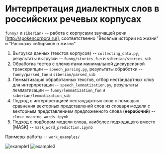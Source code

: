 # Интерпретация диалектных слов в российских речевых корпусах
  
`funny/` и `siberian/` -- работа с корпусами звучащей речи [http://spokencorpora.ru/], соответственно "Весёлые истории из жизни" и "Рассказы сибиряков о жизни"

1. Выгрузка данных (текстов корпусов) -- `collecting_data.py`, результаты выгрузки -- `funny/stories_fun` и `siberian/stories_sib`  
2. Обработка тестов с элементами минимальной дискурсивной транскрипции -- `speech_parsing.py`, результаты обработки -- `funny/parsed_fun` и `siberian/parsed_sib`  
3. Лемматизация обработанных текстов, отбор нестандартных слов для интерпретации -- `speech_lemmatization.py`, результаты лемматизации -- `funny/lemmatization_fun` и `siberian/lemmatization_sib`  
4. Подход с интерпретацией нестандартных слов с помощью сравнения векторных представлений слов из словаря модели с векторным представлением предложенного слова (**нерабочий**) -- `close_meaning_words.ipynb`  
5. Подход с подбором модели слова, наиболее подходящего вместо [MASK] -- `mask_word_prediction.ipynb`  

Примеры работы -- `work_examples/`

![example1](https://user-images.githubusercontent.com/46486971/164705112-c748a622-e13c-469c-b7a8-6d27b976993a.png)
![example3](https://user-images.githubusercontent.com/46486971/164705176-231fe362-43b6-4628-a77b-664081cb53f2.png)
